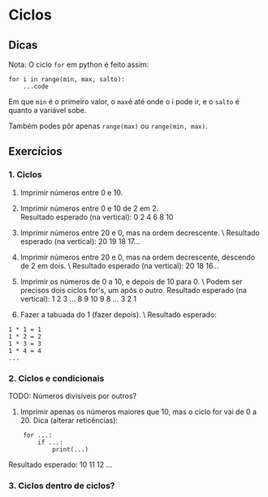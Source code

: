 # Ciclos

## Dicas 
Nota: O ciclo `for` em python é feito assim:

```
for i in range(min, max, salto): 
    ...code
```

Em que `min` é o primeiro valor, o `max`é até onde o i pode ir, e o `salto` é quanto a variável sobe.

Também podes pôr apenas `range(max)` ou `range(min, max)`.

## Exercícios

### 1. Ciclos

1. Imprimir números entre 0 e 10.

2. Imprimir números entre 0 e 10 de 2 em 2.
\
   Resultado esperado (na vertical): 0 2 4 6 8 10

3. Imprimir números entre 20 e 0, mas na ordem decrescente.
\   Resultado esperado (na vertical): 20 19 18 17...

4. Imprimir números entre 20 e 0, mas na ordem decrescente, descendo de 2 em dois.
\   Resultado esperado (na vertical): 20 18 16...

5. Imprimir os números de 0 a 10, e depois de 10 para 0. \ Podem ser precisos dois ciclos for's, um após o outro.
   Resultado esperado (na vertical):  1 2 3 ... 8 9 10 9 8 ... 3 2 1 

6. Fazer a tabuada do 1 (fazer depois).
  \ Resultado esperado:
```
1 * 1 = 1
1 * 2 = 2
1 * 3 = 3
1 * 4 = 4
...
```

### 2. Ciclos e condicionais

TODO: Números divisíveis por outros?

1. Imprimir apenas os números maiores que 10, mas o ciclo for vai de 0 a 20.
    Dica (alterar reticências): 
``` 
    for ...:
        if ...:
            print(...)
```
Resultado esperado: 10 11 12 ...

### 3. Ciclos dentro de ciclos?


